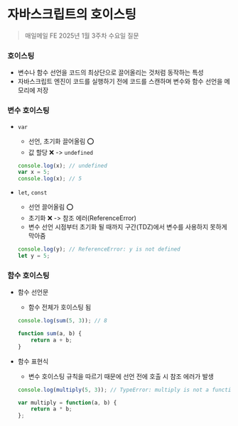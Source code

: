 # 자바스크립트의 호이스팅

> 매일메일 FE 2025년 1월 3주차 수요일 질문

### 호이스팅
- 변수나 함수 선언을 코드의 최상단으로 끌어올리는 것처럼 동작하는 특성
- 자바스크립트 엔진이 코드를 실행하기 전에 코드를 스캔하며 변수와 함수 선언을 메모리에 저장

### 변수 호이스팅
- `var`
    - 선언, 초기화 끌어올림 ⭕️
    - 값 할당 ❌ -> `undefined`
    ```javascript
    console.log(x); // undefined
    var x = 5;
    console.log(x); // 5
    ```

- `let`, `const`
    - 선언 끌어올림 ⭕️
    - 초기화 ❌ -> 참조 에러(ReferenceError) 
    - 변수 선언 시점부터 초기화 될 때까지 구간(TDZ)에서 변수를 사용하지 못하게 막아줌
    ```javascript
    console.log(y); // ReferenceError: y is not defined
    let y = 5;
    ```

### 함수 호이스팅
- 함수 선언문
    - 함수 전체가 호이스팅 됨
    ```javascript
    console.log(sum(5, 3)); // 8

    function sum(a, b) {
        return a + b;
    }
    ```

- 함수 표현식
    - 변수 호이스팅 규칙을 따르기 때문에 선언 전에 호출 시 참조 에러가 발생
    ```javascript
    console.log(multiply(5, 3)); // TypeError: multiply is not a function
    
    var multiply = function(a, b) {
        return a * b;
    };
    ```